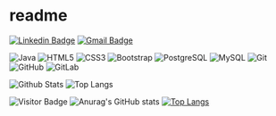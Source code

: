 # readme
[![Linkedin Badge](https://img.shields.io/badge/-anirudhemmadi-blue?style=flat-square&logo=Linkedin&logoColor=white&link=https://www.linkedin.com/in/anirudhemmadi/)](https://www.linkedin.com/in/matheus-milani-287b781a4/)
[![Gmail Badge](https://img.shields.io/badge/-kanna6501@gmail.com-c14438?style=flat-square&logo=Gmail&logoColor=white&link=mailto:kanna6501@gmail.com)](matheusdebritomilani@gmail.com)

![Java](https://img.shields.io/badge/-java-E34A86?style=flat-square&logo=java)
![HTML5](https://img.shields.io/badge/-HTML5-E34F26?style=flat-square&logo=html5&logoColor=white)
![CSS3](https://img.shields.io/badge/-CSS3-1572B6?style=flat-square&logo=css3)
![Bootstrap](https://img.shields.io/badge/-Bootstrap-563D7C?style=flat-square&logo=bootstrap)
![PostgreSQL](https://img.shields.io/badge/-PostgreSQL-336791?style=flat-square&logo=postgresql)
![MySQL](https://img.shields.io/badge/-MySQL-black?style=flat-square&logo=mysql)
![Git](https://img.shields.io/badge/-Git-black?style=flat-square&logo=git)
![GitHub](https://img.shields.io/badge/-GitHub-181717?style=flat-square&logo=github)
![GitLab](https://img.shields.io/badge/-GitLab-FCA121?style=flat-square&logo=gitlab)

![Github Stats](https://github-readme-stats.vercel.app/api?username=MatheusBMilani&count_private=true&show_icons=true&include_all_commits=true)
![Top Langs](https://github-readme-stats.vercel.app/api/top-langs/?username=MatheusBMilani&hide=TeX&layout=compact)

![Visitor Badge](https://visitor-badge.laobi.icu/badge?page_id=aemmadi.aemmadi)
![Anurag's GitHub stats](https://github-readme-stats.vercel.app/api?username=MatheusBMilani&theme=midnight-purple&show_icons=true)
[![Top Langs](https://github-readme-stats.vercel.app/api/top-langs/?username=MatheusBMilani)](https://github.com/anuraghazra/github-readme-stats)
